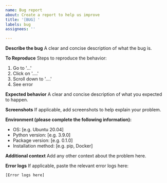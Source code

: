 ```yaml
---
name: Bug report
about: Create a report to help us improve
title: '[BUG] '
labels: bug
assignees: ''

---
```


**Describe the bug**
A clear and concise description of what the bug is.

**To Reproduce**
Steps to reproduce the behavior:
1. Go to '...'
2. Click on '....'
3. Scroll down to '....'
4. See error

**Expected behavior**
A clear and concise description of what you expected to happen.

**Screenshots**
If applicable, add screenshots to help explain your problem.

**Environment (please complete the following information):**
- OS: [e.g. Ubuntu 20.04]
- Python version: [e.g. 3.9.0]
- Package version: [e.g. 0.1.0]
- Installation method: [e.g. pip, Docker]

**Additional context**
Add any other context about the problem here.

**Error logs**
If applicable, paste the relevant error logs here:
```
[Error logs here]
```